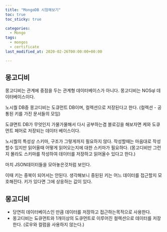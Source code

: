 ```yaml
---
title: "MongoDB 시험해보기"
toc: true
toc_sticky: true

categories:
  - Mongo
tags: 
  - mongos
  - certificate
last_modified_at: 2020-02-26T00:00:00+00:00

---
```


## 몽고디비
몽고디비는 관계에 중점을 두는 관계형 데이터베이스가 아니다.
몽고디비는 NOSql 데이터베이스이다.

노시퀄 DB중 몽고디비는 도큐먼트 DB이며, 컬렉션으로 저장된다고 한다.
(컬렉션 - 공통된 키를 가진 문서들의 모임)

도큐면트 DB가 무엇인지 가물가물해서 다시 공부하는겸 블로깅을 해보자면
케와 도큐먼트 페어로 저장되는 데이터 베이스이다.

노시퀄의 특성상 스키마, 구조가 그렇게까지 필요하지 않다. 작성할때는 마음대로 작성할수 있지만 읽어올때 어떻게 읽어오는지에 대한 스키마가 필요하다.
(몽고디비만 그런지 몰라도 스키마를 작성하여 데이터를 저장하고 읽어올수 있다고 한다.)

마치 JSON데이터들을 모아놓은것처럼 보인다.

이때 키는 중복이 되어서는 안된다. 생각해보니 중된된 키는 어느 데이터를 접근할지 모호해진다.
키가 있다면 그에 상응하는 값이 있다.

## 몽고디비
- 당연히 데이터베이스인 만큼 데이터를 저장하고 접근하는목적으로 사용한다.
- 몽고디비는 됴큐먼트와 1개이상의 도큐먼트로 이루어진 컬렉션으로 데이터를 저장한다. (로우와 컬럼을 사용하지 않는다.)
